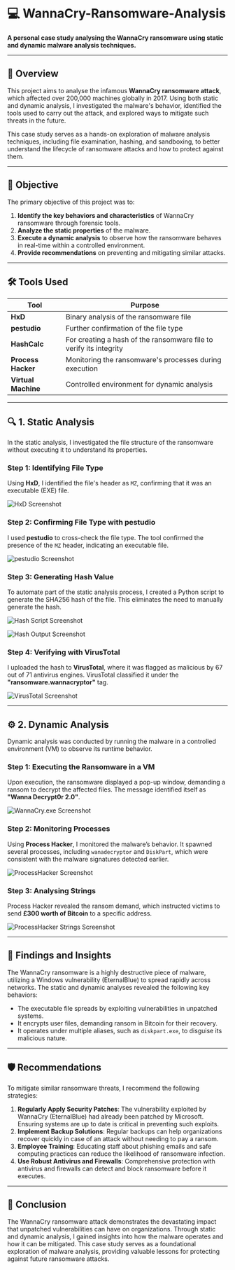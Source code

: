 # **💻 WannaCry-Ransomware-Analysis**

**A personal case study analysing the WannaCry ransomware using static and dynamic malware analysis techniques.**

---

## **📖 Overview**

This project aims to analyse the infamous **WannaCry ransomware attack**, which affected over 200,000 machines globally in 2017. Using both static and dynamic analysis, I investigated the malware's behavior, identified the tools used to carry out the attack, and explored ways to mitigate such threats in the future.

This case study serves as a hands-on exploration of malware analysis techniques, including file examination, hashing, and sandboxing, to better understand the lifecycle of ransomware attacks and how to protect against them.

---

## **🎯 Objective**

The primary objective of this project was to:
1. **Identify the key behaviors and characteristics** of WannaCry ransomware through forensic tools.
2. **Analyze the static properties** of the malware.
3. **Execute a dynamic analysis** to observe how the ransomware behaves in real-time within a controlled environment.
4. **Provide recommendations** on preventing and mitigating similar attacks.

---

## **🛠️ Tools Used**
| Tool            | Purpose                                                                 |
|-----------------|-------------------------------------------------------------------------|
| **HxD**         | Binary analysis of the ransomware file                                  |
| **pestudio**    | Further confirmation of the file type                                   |
| **HashCalc**    | For creating a hash of the ransomware file to verify its integrity       |
| **Process Hacker** | Monitoring the ransomware's processes during execution               |
| **Virtual Machine** | Controlled environment for dynamic analysis 

---

## **🔍 1. Static Analysis**

In the static analysis, I investigated the file structure of the ransomware without executing it to understand its properties.

### **Step 1: Identifying File Type**
Using **HxD**, I identified the file's header as `MZ`, confirming that it was an executable (EXE) file.

![HxD Screenshot](screenshots/HxD%20Editor%20Screenshot.PNG)

### **Step 2: Confirming File Type with pestudio**
I used **pestudio** to cross-check the file type. The tool confirmed the presence of the `MZ` header, indicating an executable file.

![pestudio Screenshot](screenshots/pestudio%20Screenshot.PNG)

### **Step 3: Generating Hash Value**
To automate part of the static analysis process, I created a Python script to generate the SHA256 hash of the file. This eliminates the need to manually generate the hash.

![Hash Script Screenshot](screenshots/Hash%20Script%20Screenshot.PNG)

![Hash Output Screenshot](screenshots/Hash%20Output%20Screenshot.PNG)

### **Step 4: Verifying with VirusTotal**
I uploaded the hash to **VirusTotal**, where it was flagged as malicious by 67 out of 71 antivirus engines. VirusTotal classified it under the **"ransomware.wannacryptor"** tag.

![VirusTotal Screenshot](screenshots/VirusTotal%20Screenshot.PNG)

---

## **⚙️ 2. Dynamic Analysis**

Dynamic analysis was conducted by running the malware in a controlled environment (VM) to observe its runtime behavior.

### **Step 1: Executing the Ransomware in a VM**
Upon execution, the ransomware displayed a pop-up window, demanding a ransom to decrypt the affected files. The message identified itself as **"Wanna Decrypt0r 2.0"**.

![WannaCry.exe Screenshot](screenshots/WannaCry.exe%20Screenshot.PNG)

### **Step 2: Monitoring Processes**
Using **Process Hacker**, I monitored the malware’s behavior. It spawned several processes, including `wanadecryptor` and `DiskPart`, which were consistent with the malware signatures detected earlier.

![ProcessHacker Screenshot](screenshots/ProcessHacker%20Screenshot.PNG)

### **Step 3: Analysing Strings**
Process Hacker revealed the ransom demand, which instructed victims to send **£300 worth of Bitcoin** to a specific address.

![ProcessHacker Strings Screenshot](screenshots/Strings%20Analysis%20Screenshot.PNG)

---

## **🔑 Findings and Insights**

The WannaCry ransomware is a highly destructive piece of malware, utilizing a Windows vulnerability (EternalBlue) to spread rapidly across networks. The static and dynamic analyses revealed the following key behaviors:

- The executable file spreads by exploiting vulnerabilities in unpatched systems.
- It encrypts user files, demanding ransom in Bitcoin for their recovery.
- It operates under multiple aliases, such as `diskpart.exe`, to disguise its malicious nature.

---

## **🛡️ Recommendations**

To mitigate similar ransomware threats, I recommend the following strategies:

1. **Regularly Apply Security Patches**: The vulnerability exploited by WannaCry (EternalBlue) had already been patched by Microsoft. Ensuring systems are up to date is critical in preventing such exploits.
2. **Implement Backup Solutions**: Regular backups can help organizations recover quickly in case of an attack without needing to pay a ransom.
3. **Employee Training**: Educating staff about phishing emails and safe computing practices can reduce the likelihood of ransomware infection.
4. **Use Robust Antivirus and Firewalls**: Comprehensive protection with antivirus and firewalls can detect and block ransomware before it executes.

---

## **🏁 Conclusion**

The WannaCry ransomware attack demonstrates the devastating impact that unpatched vulnerabilities can have on organizations. Through static and dynamic analysis, I gained insights into how the malware operates and how it can be mitigated. This case study serves as a foundational exploration of malware analysis, providing valuable lessons for protecting against future ransomware attacks.
